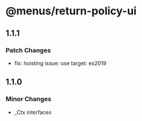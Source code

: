 # @menus/return-policy-ui

## 1.1.1

### Patch Changes

- fix: hoisting issue: use target: es2019

## 1.1.0

### Minor Changes

- \_Ctx interfaces
